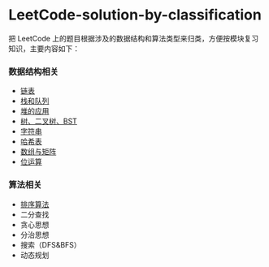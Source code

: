 # LeetCode-solution-by-classification
把 LeetCode 上的题目根据涉及的数据结构和算法类型来归类，方便按模块复习知识，主要内容如下：


### 数据结构相关 

- [链表](http://uee.me/aX96D)
- [栈和队列](http://uee.me/aX96E)
- [堆的应用](http://uee.me/aX96F)
- [树、二叉树、BST](http://uee.me/aX96G)
- [字符串](http://uee.me/aX96H)
- [哈希表](http://uee.me/aX96J)
- [数组与矩阵](http://uee.me/aX9A5)
- [位运算](http://uee.me/aX96P)

### 算法相关

- [排序算法](http://rrd.me/ekRmV)
- 二分查找
- 贪心思想
- 分治思想
- 搜索（DFS&BFS）
- 动态规划
